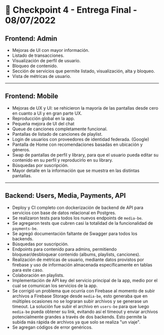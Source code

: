 # 📌 Checkpoint 4 - Entrega Final - 08/07/2022

## Frontend: Admin

- Mejoras de UI con mayor información.
- Listado de transacciones.
- Visualización de perfil de usuario.
- Bloqueo de contenido.
- Sección de servicios que permite listado, visualización, alta y bloqueo.
- Vista de métricas de usuario.

---

## Frontend: Mobile

- Mejoras de UX y UI: se rehicieron la mayoría de las pantallas desde cero en cuanto a UI y en gran parte UX.
- Reproducción global en la app.
- Pequeña mejora de UI del chat
- Queue de canciones completamente funcional.
- Pantallas de listado de canciones de playlist.
- Login de usuarios con proveedores de identidad federada. (Google)
- Pantalla de Home con recomendaciones basadas en ubicación y géneros.
- Swap de pantallas de perfil y library, para que el usuario pueda editar su contenido en su perfil y reproducirlo en su library.
- Búsquedas por suscripción.
- Mayor detalle en la información que se muestra en las distintas pantallas.

---

## Backend: Users, Media, Payments, API

- Deploy y CI completo con dockerización de backend de API para servicios con base de datos relacional en Postgres.
- Se realizaron tests para todos los nuevos endpoints de `media-be`.
- Se agregaron tests que cubren casi la totalidad de la funcionalidad de `payments-be`.
- Se agregó documentación faltante de Swagger para todos los backends.
- Búsquedas por suscripción.
- Endpoints para contenido para admins, permitiendo bloquear/desbloquear contenido (albums, playlists, canciones).
- Realización de métricas de usuario, mediante datos provistos por firebase y uso de información almacenada específicamente en tablas para este caso.
- Colaboración en playlists.
- Implementación de API key del servicio principal de la app, medio por el cual se comunican los servicios de la app.
- Se corrigió un problema que ocurría con Firebase al momento de subir archivos a Firebase Storage desde `media-be`, esto generaba que en múltiples ocasiones no se lograran subir archivos y se generase un timeout.
  La solución fue subir el archivo en `users-be` para que luego `media-be` pueda obtener su link, evitando así el timeout y enviar archivos potencialmente grandes a través de dos backends. Esto permite la subida más rápida de archivos ya que solo se realiza "un viaje".
- Se agregan códigos de error genéricos.